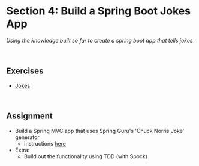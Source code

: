 # Section 4: Build a Spring Boot Jokes App
*Using the knowledge built so far to create a spring boot app that tells jokes*

<br>

## Exercises
* [Jokes](./exercises/jokes)

<br>

## Assignment
* Build a Spring MVC app that uses Spring Guru's 'Chuck Norris Joke' generator
    * Instructions [here](./res/AssnBuildSBJokesApp.pdf)
* Extra:
    * Build out the functionality using TDD (with Spock)